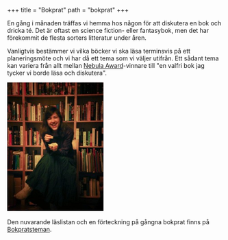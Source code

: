 +++
title = "Bokprat"
path = "bokprat"
+++

En gång i månaden träffas vi hemma hos någon för att diskutera en bok och
dricka té. Det är oftast en science fiction- eller fantasybok, men det har
förekommit de flesta sorters litteratur under åren.

Vanligtvis bestämmer vi vilka böcker vi ska läsa terminsvis på ett
planeringsmöte och vi har då ett tema som vi väljer utifrån. Ett sådant tema
kan variera från allt mellan [Nebula Award](http://en.wikipedia.org/wiki/Nebula_Award)-vinnare
till "en valfri bok jag tycker vi borde läsa och diskutera".

![Åka](anna.jpeg)

Den nuvarande läslistan och en förteckning på gångna bokprat finns på
[Bokpratsteman](../bokpratsteman/).

